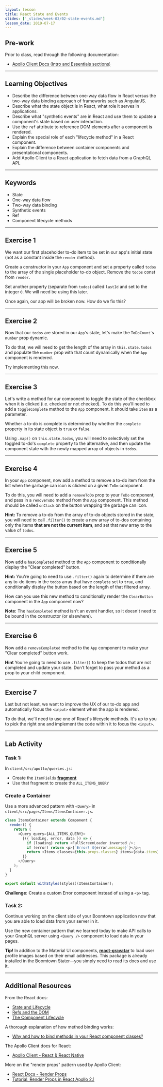 ```yaml
---
layout: lesson
title: React State and Events
slides: ['_slides/week-03/02-state-events.md']
lesson_date: 2019-07-17
---
```


## Pre-work

Prior to class, read through the following documentation:

- [Apollo Client Docs (Intro and Essentials sections)](https://www.apollographql.com/docs/react/)

---

## Learning Objectives

- Describe the difference between one-way data flow in React versus the two-way data binding approach of frameworks such as AngularJS.
- Describe what the state object is in React, what role it serves in applications.
- Describe what "synthetic events" are in React and use them to update a component's state based on user interaction.
- Use the `ref` attribute to reference DOM elements after a component is rendered.
- Explain the special role of each "lifecycle method" in a React component.
- Explain the difference between container components and presentational components.
- Add Apollo Client to a React application to fetch data from a GraphQL API.

---

## Keywords

- State
- One-way data flow
- Two-way data binding
- Synthetic events
- Ref
- Component lifecycle methods

---

## Exercise 1

We want our first placeholder to-do item to be set in our app's initial state (not as a constant inside the `render` method).

Create a constructor in your `App` component and set a property called `todos` to the array of the single placeholder to-do object. Remove the `todos` const from `render`.

Set another property (separate from `todos`) called `lastId` and set to the integer `0`. We will need be using this later.

Once again, our app will be broken now. How do we fix this?

---

## Exercise 2

Now that our `todos` are stored in our `App`'s state, let's make the `ToDoCount`'s `number` prop dynamic.

To do that, we will need to get the length of the array in `this.state.todos` and populate the `number` prop with that count dynamically when the `App` component is rendered.

Try implementing this now.

---

## Exercise 3

Let's write a method for our component to toggle the state of the checkbox when it is clicked (i.e. checked or not checked). To do this you'll need to add a `toggleComplete` method to the `App` component. It should take `item` as a parameter.

Whether a to-do is complete is determined by whether the `complete` property in its state object is `true` or `false`.

Using `.map()` on `this.state.todos`, you will need to selectively set the toggled to-do's `complete` property to the alternative, and then update the component state with the newly mapped array of objects in `todos`.

---

## Exercise 4

In your `App` component, now add a method to remove a to-do item from the list when the garbage can icon is clicked on a given `ToDo` component.

To do this, you will need to add a `removeToDo` prop to your `ToDo` component, and pass in a `removeToDo` method from the `App` component. This method should be called `onClick` on the button wrapping the garbage can icon.

**Hint:** To remove a to-do from the array of to-do objects stored in the state, you will need to call `.filter()` to create a new array of to-dos containing only the items **that are not the current item**, and set that new array to the value of `todos`.

---

## Exercise 5

Now add a `hasCompleted` method to the `App` component to conditionally display the "Clear completed" button.

**Hint:** You're going to need to use `.filter()` again to determine if there are any to-do items in the `todos` array that have `complete` set to `true`, and conditionally display the button based on the length of that filtered array.

How can you use this new method to conditionally render the `ClearButton` component in the `App` component now?

**Note:** The `hasCompleted` method isn't an event handler, so it doesn't need to be bound in the constructor (or elsewhere).

---

## Exercise 6

Now add a `removeCompleted` method to the `App` component to make your "Clear completed" button work.

**Hint** You're going to need to use `.filter()` to keep the todos that are not completed and update your state. Don't forget to pass your method as a prop to your child component.

---

## Exercise 7

Last but not least, we want to improve the UX of our to-do app and automatically focus the `<input>` element when the app is rendered.

To do that, we'll need to use one of React's lifecycle methods. It's up to you to pick the right one and implement the code within it to focus the `<input>`.

---

## Lab Activity

### Task 1:

In `client/src/apollo/queries.js`:

- Create the `ItemFields` [**fragment**](https://www.apollographql.com/docs/angular/features/fragments.html)
- Use that fragment to create the `ALL_ITEMS_QUERY`

### Create a Container

Use a more advanced pattern with `<Query>` in `client/src/pages/Items/ItemsContainer.js`.

```js
class ItemsContainer extends Component {
  render() {
    return (
      <Query query={ALL_ITEMS_QUERY}>
        {({ loading, error, data }) => {
          if (loading) return <FullScreenLoader inverted />;
          if (error) return <p>{`Error! ${error.message}`}</p>;
          return <Items classes={this.props.classes} items={data.items} />;
        }}
      </Query>
    );
  }
}

export default withStyles(styles)(ItemsContainer);
```

**Challenge:** Create a custom Error component instead of using a `<p>` tag.

### Task 2:

Continue working on the client side of your Boomtown application now that you are able to load data from your server in it.

Use the new container pattern that we learned today to make API calls to your GraphQL server using `<Query />` component to load data in your pages.

**Tip!** In addition to the Material UI components, **[react-gravatar](https://github.com/KyleAMathews/react-gravatar)** to load user profile images based on their email addresses. This package is already installed in the Boomtown Stater&mdash;you simply need to read its docs and use it.

---

## Additional Resources

From the React docs:

- [State and Lifecycle](https://reactjs.org/docs/state-and-lifecycle.html)
- [Refs and the DOM](https://reactjs.org/docs/refs-and-the-dom.html)
- [The Component Lifecycle](https://reactjs.org/docs/react-component.html#the-component-lifecycle)

A thorough explanation of how method binding works:

- [Why and how to bind methods in your React component classes?](http://reactkungfu.com/2015/07/why-and-how-to-bind-methods-in-your-react-component-classes/)

The Apollo Client docs for React:

- [Apollo Client - React & React Native](https://www.apollographql.com/docs/react/)

More on the "render props" pattern used by Apollo Client:

- [React Docs - Render Props](https://reactjs.org/docs/render-props.html)
- [Tutorial: Render Props in React Apollo 2.1](https://www.prisma.io/blog/tutorial-render-props-in-react-apollo-2-1-199e9e2bd01e/)
